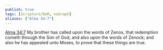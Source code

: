 ```yaml
---
publish: true
tags: [Scripture/BoM, noGraph]
aliases: ["Alma 34:7"]
---
```

[Alma 34:7](https://churchofjesuschrist.org/study/scriptures/bofm/alma/34?lang=eng&id=p7#p7) My brother has called upon the words of Zenos, that redemption cometh through the Son of God, and also upon the words of Zenock; and also he has appealed unto Moses, to prove that these things are true.
